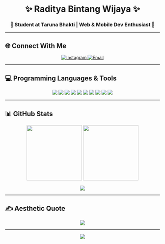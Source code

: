 <!-- 🌸 HEADER -->
<h1 align="center">✨ Raditya Bintang Wijaya ✨</h1>
<h3 align="center">🌿 Student at Taruna Bhakti | Web & Mobile Dev Enthusiast 🌿</h3>

---

## 🌐 Connect With Me  
<p align="center">
  <a href="https://www.instagram.com/rdtyabntng_" target="_blank">
    <img src="https://img.shields.io/badge/Instagram-ffb6c1?style=for-the-badge&logo=instagram&logoColor=white" alt="Instagram"/>
  </a>
  <a href="mailto:radityabintang2202@gmail.com">
    <img src="https://img.shields.io/badge/Email-d8bfd8?style=for-the-badge&logo=gmail&logoColor=white" alt="Email"/>
  </a>
</p>

---

## 💻 Programming Languages & Tools  
<p align="center">
  <img src="https://img.shields.io/badge/HTML5-FFE4E1?style=for-the-badge&logo=html5&logoColor=E34F26" />
  <img src="https://img.shields.io/badge/CSS3-E6E6FA?style=for-the-badge&logo=css3&logoColor=1572B6" />
  <img src="https://img.shields.io/badge/JavaScript-FFFACD?style=for-the-badge&logo=javascript&logoColor=F7DF1E" />
  <img src="https://img.shields.io/badge/TypeScript-F0FFF0?style=for-the-badge&logo=typescript&logoColor=3178C6" />
  <img src="https://img.shields.io/badge/Node.js-F5FFFA?style=for-the-badge&logo=node.js&logoColor=339933" />
  <img src="https://img.shields.io/badge/Next.js-F8F8FF?style=for-the-badge&logo=next.js&logoColor=000000" />
  <img src="https://img.shields.io/badge/Flutter-FFF0F5?style=for-the-badge&logo=flutter&logoColor=02569B" />
  <img src="https://img.shields.io/badge/TailwindCSS-FDF5E6?style=for-the-badge&logo=tailwind-css&logoColor=38B2AC" />
  <img src="https://img.shields.io/badge/MySQL-FAF0E6?style=for-the-badge&logo=mysql&logoColor=4479A1" />
  <img src="https://img.shields.io/badge/Figma-FFF5EE?style=for-the-badge&logo=figma&logoColor=F24E1E" />
</p>

---

## 📊 GitHub Stats  
<p align="center">
  <img src="https://github-readme-stats.vercel.app/api?username=rdtyabntng&show_icons=true&theme=omni&hide_border=true" height="180em"/>
  <img src="https://github-readme-stats.vercel.app/api/top-langs/?username=rdtyabntng&layout=compact&theme=omni&hide_border=true" height="180em"/>
</p>

<p align="center">
  <img src="https://nirzak-streak-stats.vercel.app/?user=rdtyabntng&theme=omni&hide_border=true" />
</p>

---

## ✍️ Aesthetic Quote  
<p align="center">
  <img src="https://quotes-github-readme.vercel.app/api?type=horizontal&theme=omni" />
</p>

---

<p align="center">
  <img src="https://visitcount.itsvg.in/api?id=rdtyabntng&icon=5&color=8&bg=ffe4e1" />
</p>
